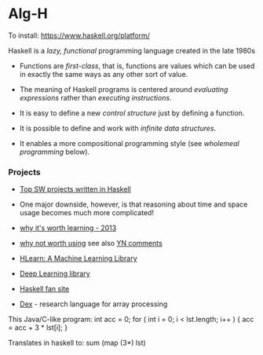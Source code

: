 # Alg-H

To install:
https://www.haskell.org/platform/

Haskell is a *lazy, functional* programming language created in the late 1980s 

-   Functions are *first-class*, that is, functions are values which can
    be used in exactly the same ways as any other sort of value.

-   The meaning of Haskell programs is centered around *evaluating
    expressions* rather than *executing instructions*.

-   It is easy to define a new *control structure* just by defining a
    function.

-   It is possible to define and work with *infinite data structures*.

-   It enables a more compositional programming style (see *wholemeal
    programming* below).
    
### Projects
+ [Top SW projects written in Haskell](https://serokell.io/blog/top-software-written-in-haskell)

-   One major downside, however, is that reasoning about time and space
    usage becomes much more complicated!
    
    
+ [why it's worth learning - 2013](https://spin.atomicobject.com/2013/03/05/why-haskell/)
+ [why not worth using](https://metarabbit.wordpress.com/2017/05/02/i-tried-haskell-for-5-years-and-heres-how-it-was/)  see also [YN comments](https://news.ycombinator.com/item?id=14266462)
+ [HLearn: A Machine Learning Library](https://izbicki.me/public/papers/tfp2013-hlearn-a-machine-learning-library-for-haskell.pdf)
+ [Deep Learning library](https://github.com/HuwCampbell/grenade)
+ [Haskell fan site](http://www-cs-students.stanford.edu/~blynn/haskell/)

+ [Dex](https://github.com/google-research/dex-lang) - research language for array processing


This Java/C-like program: 
        int acc = 0;
        for ( int i = 0; i < lst.length; i++ ) {
           acc = acc + 3 * lst[i];
        }
    
Translates in haskell to:
    sum (map (3*) lst)
    

    
